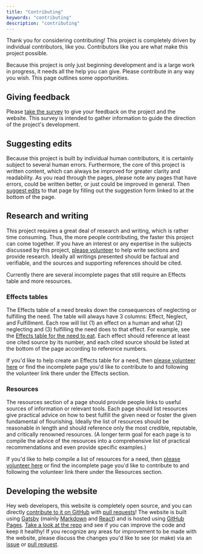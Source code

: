 ```yaml
---
title: "Contributing"
keywords: "contributing"
description: "contributing"
---
```


Thank you for considering contributing! This project is completely driven by individual contributors, like you. Contributors like you are what make this project possible.

Because this project is only just beginning development and is a large work in progress, it needs all the help you can give. Please contribute in any way you wish. This page outlines some opportunities.

## Giving feedback

Please [take the survey](https://docs.google.com/forms/d/e/1FAIpQLSc8Tk9yx-WvhZKBFLYFst1QOIe1DASWZY3PGjiWp0Cu2GDclQ/viewform?usp=sf_link) to give your feedback on the project and the website. This survey is intended to gather information to guide the direction of the project's development.

## Suggesting edits

Because this project is built by individual human contributors, it is certainly subject to several human errors. Furthermore, the core of this project is written content, which can always be improved for greater clarity and readability. As you read through the pages, please note any pages that have errors, could be written better, or just could be improved in general. Then [suggest edits](https://docs.google.com/forms/d/e/1FAIpQLSf4EYRjuoIUobgMH6M2ktRRkf6rXvjvCiZFdJkTKSv_fLLHJA/viewform?usp=sf_link) to that page by filling out the suggestion form linked to at the bottom of the page.

## Research and writing

This project requires a great deal of research and writing, which is rather time consuming. Thus, the more people contributing, the faster this project can come together. If you have an interest or any expertise in the subjects discussed by this project, [please volunteer](https://docs.google.com/forms/d/e/1FAIpQLSefwCNdvxgpY6hQZ-FEnwmCHdZFOCD5WXwIMNeKmSDVSh9A2g/viewform?usp=sf_link) to help write sections and provide research. Ideally all writings presented should be factual and verifiable, and the sources and supporting references should be cited.

Currently there are several incomplete pages that still require an Effects table and more resources.

### Effects tables

The Effects table of a need breaks down the consequences of neglecting or fulfilling the need. The table will always have 3 columns: Effect, Neglect, and Fulfillment. Each row will list (1) an effect on a human and what (2) neglecting and (3) fulfilling the need does to that effect. For example, see the [Effects table for the need to eat](/needs/physiological/eat/effects/). Each effect should reference at least one cited source by its number, and each cited source should be listed at the bottom of the page according to reference numbers.

If you'd like to help create an Effects table for a need, then [please volunteer here](https://docs.google.com/forms/d/e/1FAIpQLSefwCNdvxgpY6hQZ-FEnwmCHdZFOCD5WXwIMNeKmSDVSh9A2g/viewform?usp=pp_url&entry.136454288=Effects) or find the incomplete page you'd like to contribute to and following the volunteer link there under the Effects section.

### Resources

The resources section of a page should provide people links to useful sources of information or relevant tools. Each page should list resources give practical advice on how to best fulfill the given need or foster the given fundamental of flourishing. Ideally the list of resources should be reasonable in length and should reference only the most credible, reputable, and critically renowned resources. (A longer term goal for each page is to compile the advice of the resources into a comprehensive list of practical recommendations and even provide specific examples.)

If you'd like to help compile a list of resources for a need, then [please volunteer here](https://docs.google.com/forms/d/e/1FAIpQLSefwCNdvxgpY6hQZ-FEnwmCHdZFOCD5WXwIMNeKmSDVSh9A2g/viewform?usp=pp_url&entry.136454288=Resources) or find the incomplete page you'd like to contribute to and following the volunteer link there under the Resources section.

## Developing the website

Hey web developers, this website is completely open source, and you can directly [contribute to it on GitHub](https://github.com/davidhartsough/fosteringflourishing.org) with [pull requests](https://github.com/davidhartsough/fosteringflourishing.org/pulls)! The website is built using [Gatsby](https://www.gatsbyjs.org/) (mainly [Markdown](https://www.markdownguide.org/) and [React](https://reactjs.org/)) and is hosted using [GitHub Pages](https://pages.github.com/). [Take a look at the repo](https://github.com/davidhartsough/fosteringflourishing.org) and see if you can improve the code and keep it healthy! If you recognize any areas for improvement to be made with the website, please discuss the changes you'd like to see (or make) via an [issue](https://github.com/davidhartsough/fosteringflourishing.org/issues) or [pull request](https://github.com/davidhartsough/fosteringflourishing.org/pulls).
